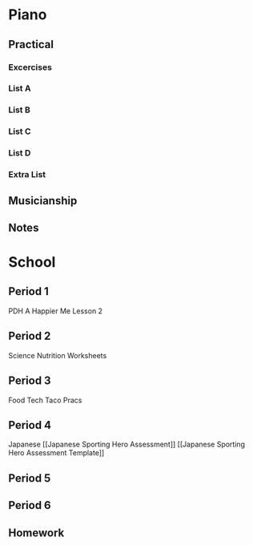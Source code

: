 # Piano
## Practical
### Excercises

### List A

### List B

### List C

### List D

### Extra List

## Musicianship

## Notes 

# School
## Period 1
PDH 
A Happier Me Lesson 2

## Period 2
Science
Nutrition Worksheets 
## Period 3
Food Tech
Taco Pracs
## Period 4
Japanese
[[Japanese Sporting Hero Assessment]]
[[Japanese Sporting Hero Assessment Template]]

## Period 5

## Period 6

## Homework
